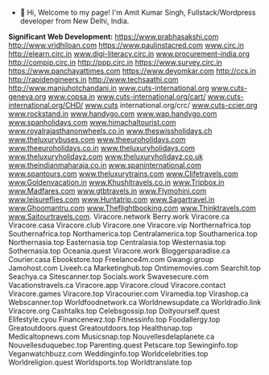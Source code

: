 - 👋 Hi, Welcome to my page! I'm Amit Kumar Singh, Fullstack/Wordpress developer from New Delhi, India.


**Significant Web Development:**
https://www.prabhasakshi.com 
http://www.vridhiloan.com
https://www.paulinstacred.com
www.circ.in
http://elearn.circ.in
www.digi-literacy.circ.in
www.procurement-india.org
http://compip.circ.in
http://ppp.circ.in
https://www.survey.circ.in
https://www.panchayattimes.com
https://www.deyomkar.com
http://ccs.in
http://rapidengineers.in
http://www.techsaathi.com
http://www.manjuhotchandani.in
www.cuts-international.org
www.cuts-geneva.org
www.copsa.in
www.cuts-international.org/cart/
www.cuts-international.org/CHD/
www.cuts international.org/crc/
www.cuts-ccier.org
www.rockstand.in
www.handygo.com
www.wap.handygo.com
www.spanholidays.com
www.himachaltourist.com
www.royalrajasthanonwheels.co.in
www.theswissholidays.ch
www.theluxurybuses.com
www.theeuroholidays.com
www.theeuroholidays.co.in
www.theluxuryholidays.com
www.theluxuryholidayz.com
www.theluxuryholidayz.co.uk
www.theindianmaharaja.co.in
www.spaninternational.com
www.spantours.com
www.theluxurytrains.com
www.Clifetravels.com
www.Goldenvacation.in
www.Khushitravels.co.in
www.Tripbox.in
www.Madfares.com
www.gtbtravels.in
www.Flymohini.com
www.leisureflies.com
www.Huntatrip.com
www.Sagartravel.in
www.Ghoomantru.com
www.Theflightbooking.com
www.Thinktravels.com
www.Saitourtravels.com.
Viracore.network
Berry.work
Viracore.ca
Viracore.casa
Viracore.club
Viracore.one
Viracore.vip
Northernafrica.top
Southernafrica.top
Northamerica.top
Centralamerica.top
Southamerica.top
Northernasia.top
Easternasia.top
Centralasia.top
Westernasia.top
Sothernasia.top
Oceania.quest
Viracore.work
Bloggersparadise.ca
Courier.casa
Ebookstore.top
Freelance4m.com
Gwangi.group
Jamohost.com
Liveeh.ca
Marketinghub.top
Ontimemovies.com
Searchit.top
Seachya.ca
Sitescanner.top
Socials.work
Swavesecure.com
Vacationstravels.ca
Viracore.app
Viracore.cloud
Viracore.contact
Viracore.games
Viracore.top
Viracourier.com
Viramedia.top
Virashop.ca
Webscanner.top
Worldfoodnetwork.ca
Worldnewsupdate.ca
Worldradio.link
Viracore.org
Cashtalks.top
Celebsgossip.top
Doityourself.quest
Elifestyle.cyou
Financenewz.top
Fitnessinfo.top
Foodallergy.top
Greatoutdoors.quest
Greatoutdoors.top
Healthsnap.top
Medicaltopnews.com
Musicsnap.top
Nouvellesdelaplanete.ca
Nouvellesduquebec.top
Parenting.quest
Petscare.top
Sewinginfo.top
Veganwatchbuzz.com
Weddinginfo.top
Worldcelebrities.top
Worldreligion.quest
Worldsports.top
Worldtranslate.top
